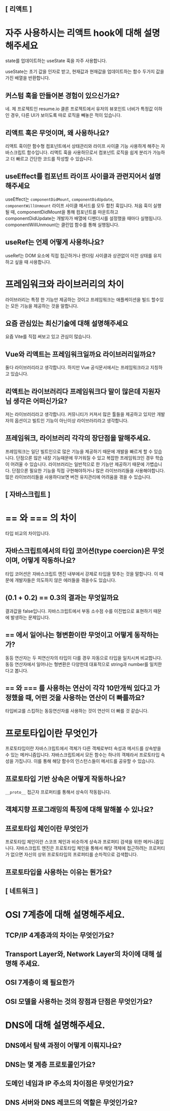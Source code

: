 ## [ 리액트 ]
# 자주 사용하시는 리액트 hook에 대해 설명해주세요
state를 업데이트하는 useState 훅을 자주 사용합니다.

useState는 초기 값을 인자로 받고, 현재값과 현재값을 업데이트하는 함수 두가지 값을 가진 배열을 반환합니다.
## 커스텀 훅을 만들어본 경험이 있으신가요?
네. 제 프로젝트인 resume.io 클론 프로젝트에서 유저의 뷰포인트 너비가 특정값 이하인 경우, 다른 UI가 보이도록 따로 로직을 빼놓은 적이 있습니다.
## 리액트 훅은 무엇이며, 왜 사용하나요?
리액트 훅이란 함수형 컴포넌트에서 상태관리와 라이프 사이클 기능 사용하게 해주는 자바스크립트 함수입니다. 리액트 훅을 사용하므로서 컴포넌트 로직을 쉽게 분리가 가능하고 더 빠르고 간단한 코드를 작성할 수 있습니다. 
## useEffect를 컴포넌트 라이프 사이클과 관련지어서 설명해주세요
useEffect는 `componentDidMount`, `componentDidUpdate`, `componentWillUnmount` 라이프 사이클 메서드를 모두 합친 훅입니다. 처음 훅이 실행될 때, componentDidMount을 통해 컴포넌트를 마운트하고 componentDidUpdate는 개발자가 배열에 디펜더시를 설정했을 때마다 실행됩니다. componentWillUnmount는 클린업 함수를 통해 실행됩니다. 
## useRef는 언제 어떻게 사용하나요?
useRef는 DOM 요소에 직접 접근하거나 렌더링 사이클과 상관없이 이전 상태를 유지하고 싶을 때 사용합니다.
# 프레임워크와 라이브러리의 차이
라이브러리는 특정 한 기능만 제공하는 것이고 프레임워크는 애플케이션을 빌드 할수있는 모든 기능을 제공하는 것을 말합니다. 
## 요즘 관심있는 최신기술에 대해 설명해주세요
요즘 Vite를 직접 써보고 있고 관심이 많습니다.
## Vue와 리액트는 프레임워크일까요 라이브러리일까요?
둘다 라이브러리라고 생각합니다. 하지만 Vue 공식문서에서는 프레임워크라고 지칭하고 있습니다. 
## 리액트는 라이브러리다 프레임워크다 말이 많은데 지원자님 생각은 어떠신가요?
저는 라이브러리라고 생각합니다. 커뮤니티가 커져서 많은 툴들을 제공하고 있지만 개발자의 옵션이고 빌트인 기능이 아닌이상 라이브러리라고 생각합니다.
## 프레임워크, 라이브러리 각각의 장단점을 말해주세요.
프레임워크는 일단 빌트인으로 많은 기능을 제공하기 때문에 개발을 빠르게 할 수 있습니다. 단점으론 많은 내장 기능때문에 무거워질 수 있고 복잡한 프레임워크인 경우 학습이 어려울 수 있습니다.
라이브러리는 일반적으로 한 기능만 제공하기 때문에 가볍습니다. 단점으론 필요한 기능을 직접 구현해야하거나 많은 라이브러리들을 사용해야합니다. 많은 라이브러리들을 사용하다보면 버전 유지관리에 어려움을 겪을 수 있습니다.
## [ 자바스크립트 ]
# == 와 === 의 차이
타입 비교의 차이입니다.
## 자바스크립트에서의 타입 코어션(type coercion)은 무엇이며, 어떻게 작동하나요?
타입 코어션은 자바스크립트 엔진 내부에서 강제로 타입을 맞추는 것을 말합니다. 이 때문에 개발자들은 의도하지 않은 에러들을 겪을수도 있습니다. 
## (0.1 + 0.2) == 0.3의 결과는 무엇일까요
결과값을 false입니다. 자바스크립트에서 부동 소수점 수를 이진법으로 표현하기 때문에 발생하는 문제입니다. 
##  == 에서 일어나는 형변환이란 무엇이고 어떻게 동작하는가?
동등 연산자는 두 피연산자의 타입이 다를 경우 자동으로 타입을 일치시켜 비교합니다. 동등 연산자에서 일어나는 형변환은 다양한데 대표적으로 string과 number를 일치한다고 봅니다. 
## == 와 === 를 사용하는 연산이 각각 10만개씩 있다고 가정했을 때, 어떤 것을 사용하는 연산이 더 빠를까요?
타입비교를 스킵하는 동등연산자를 사용하는 것이 연산이 더 빠를 것 같습니다. 
# 프로토타입이란 무엇인가
프로토타입이란 자바스크립트에서 객체가 다른 객체로부터 속성과 메서드를 상속받을 수 있는 메커니즘입니다. 자바스크립트에서 모든 함수는 하나의 객체라서 프로토타입 속성을 가집니다. 이를 통해 해당 함수의 인스턴스들이 메서드를 공유할 수 있습니다.
## 프로토타입 기반 상속은 어떻게 작동하나요?
`__proto__` 접근자 프로퍼티를 통해서 상속이 작동됩니다. 
## 객체지향 프로그래밍의 특징에 대해 말해볼 수 있나요?

## 프로토타입 체인이란 무엇인가
프로토타입 체인이란 스코프 체인과 비슷하게 상속과 프로퍼티 검색을 위한 메커니즘입니다. 자바스크립트 엔진은 프로토타입 체인을 통해서 해당 객체에 접근하려는 프로퍼티가 없으면 자신의 상위 프로토타입의 프로퍼티를 순차적으로 검색합니다. 
## 프로토타입을 사용하는 이유는 뭔가요?

## [ 네트워크 ]
# OSI 7계층에 대해 설명해주세요.
## TCP/IP 4계층과의 차이는 무엇인가요?
## Transport Layer와, Network Layer의 차이에 대해 설명해 주세요.
## OSI 7계층이 왜 필요한가
## OSI 모델을 사용하는 것의 장점과 단점은 무엇인가요?
# DNS에 대해 설명해주세요.
## DNS에서 탐색 과정이 어떻게 이뤄지나요?
## DNS는 몇 계층 프로토콜인가요?
## 도메인 네임과 IP 주소의 차이점은 무엇인가요?
## DNS 서버와 DNS 레코드의 역할은 무엇인가요?
